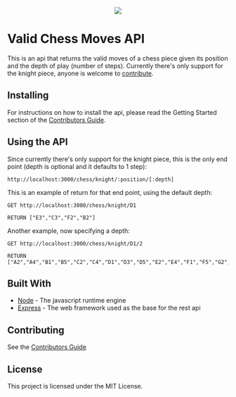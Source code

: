 <p align="center">
  <img src="https://github.com/polmann/chess-moves-app/blob/master/public/project_icon.png" />
</p>

# Valid Chess Moves API

This is an api that returns the valid moves of a chess piece given its position and the depth of play (number of steps). Currently there's only support for the knight piece, anyone is welcome to [contribute](/CONTRIBUTING.md).

## Installing

For instructions on how to install the api, please read the Getting Started section of the [Contributors Guide](/CONTRIBUTING.md).

## Using the API

Since currently there's only support for the knight piece, this is the only end point (depth is optional and it defaults to 1 step):
```
http://localhost:3000/chess/knight/:position/[:depth]
```
This is an example of return for that end point, using the default depth:
```
GET http://localhost:3000/chess/knight/D1

RETURN ["E3","C3","F2","B2"]
```
Another example, now specifying a depth:
```
GET http://localhost:3000/chess/knight/D1/2

RETURN ["A2","A4","B1","B5","C2","C4","D1","D3","D5","E2","E4","F1","F5","G2","G4","H1","H3"]
```

## Built With

* [Node](https://nodejs.org/en/about/) - The javascript runtime engine
* [Express](https://github.com/expressjs/express) - The web framework used as the base for the rest api

## Contributing

See the [Contributors Guide](/CONTRIBUTING.md)

## License

This project is licensed under the MIT License.
